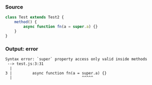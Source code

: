 ### Source
```js
class Test extends Test2 {
    method() {
        async function fn(a = super.a) {}
    }
}
```

### Output: error
```txt
Syntax error: `super` property access only valid inside methods
 --> test.js:3:31
  |
3 |         async function fn(a = super.a) {}
  |                               ^^^^^ 
```
